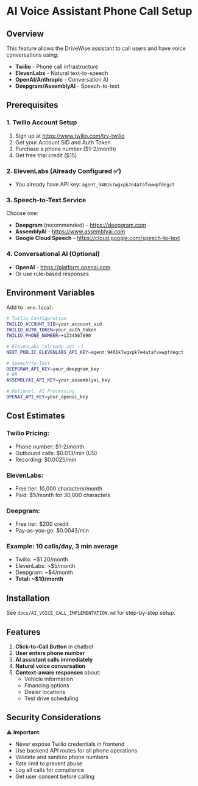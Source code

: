 # AI Voice Assistant Phone Call Setup

## Overview
This feature allows the DriveWise assistant to call users and have voice conversations using:
- **Twilio** - Phone call infrastructure
- **ElevenLabs** - Natural text-to-speech
- **OpenAI/Anthropic** - Conversation AI
- **Deepgram/AssemblyAI** - Speech-to-text

## Prerequisites

### 1. Twilio Account Setup
1. Sign up at https://www.twilio.com/try-twilio
2. Get your Account SID and Auth Token
3. Purchase a phone number ($1-2/month)
4. Get free trial credit ($15)

### 2. ElevenLabs (Already Configured ✅)
- You already have API key: `agent_9401k7wgxpk7e4atafvwwpfdegct`

### 3. Speech-to-Text Service
Choose one:
- **Deepgram** (recommended) - https://deepgram.com
- **AssemblyAI** - https://www.assemblyai.com
- **Google Cloud Speech** - https://cloud.google.com/speech-to-text

### 4. Conversational AI (Optional)
- **OpenAI** - https://platform.openai.com
- Or use rule-based responses

## Environment Variables

Add to `.env.local`:
```bash
# Twilio Configuration
TWILIO_ACCOUNT_SID=your_account_sid
TWILIO_AUTH_TOKEN=your_auth_token
TWILIO_PHONE_NUMBER=+1234567890

# ElevenLabs (Already set ✅)
NEXT_PUBLIC_ELEVENLABS_API_KEY=agent_9401k7wgxpk7e4atafvwwpfdegct

# Speech-to-Text
DEEPGRAM_API_KEY=your_deepgram_key
# OR
ASSEMBLYAI_API_KEY=your_assemblyai_key

# Optional: AI Processing
OPENAI_API_KEY=your_openai_key
```

## Cost Estimates

### Twilio Pricing:
- Phone number: $1-2/month
- Outbound calls: $0.013/min (US)
- Recording: $0.0025/min

### ElevenLabs:
- Free tier: 10,000 characters/month
- Paid: $5/month for 30,000 characters

### Deepgram:
- Free tier: $200 credit
- Pay-as-you-go: $0.0043/min

### Example: 10 calls/day, 3 min average
- Twilio: ~$1.20/month
- ElevenLabs: ~$5/month
- Deepgram: ~$4/month
- **Total: ~$10/month**

## Installation

See `docs/AI_VOICE_CALL_IMPLEMENTATION.md` for step-by-step setup.

## Features

1. **Click-to-Call Button** in chatbot
2. **User enters phone number**
3. **AI assistant calls immediately**
4. **Natural voice conversation**
5. **Context-aware responses** about:
   - Vehicle information
   - Financing options
   - Dealer locations
   - Test drive scheduling

## Security Considerations

⚠️ **Important:**
- Never expose Twilio credentials in frontend
- Use backend API routes for all phone operations
- Validate and sanitize phone numbers
- Rate limit to prevent abuse
- Log all calls for compliance
- Get user consent before calling
